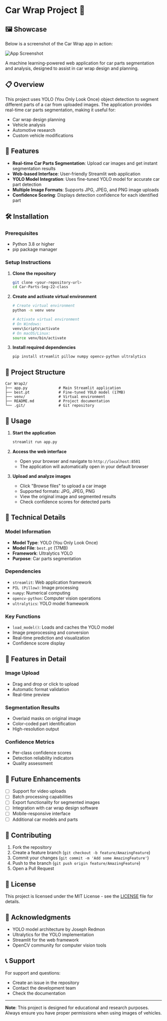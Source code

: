 # Car Wrap Project 🚗

## 🖼️ Showcase

Below is a screenshot of the Car Wrap app in action:

![App Screenshot](screenshots/screenshot.png)

A machine learning-powered web application for car parts segmentation and analysis, designed to assist in car wrap design and planning.

## 📋 Overview

This project uses YOLO (You Only Look Once) object detection to segment different parts of a car from uploaded images. The application provides real-time car parts segmentation, making it useful for:

- Car wrap design planning
- Vehicle analysis
- Automotive research
- Custom vehicle modifications

## 🚀 Features

- **Real-time Car Parts Segmentation**: Upload car images and get instant segmentation results
- **Web-based Interface**: User-friendly Streamlit web application
- **YOLO Model Integration**: Uses fine-tuned YOLO model for accurate car part detection
- **Multiple Image Formats**: Supports JPG, JPEG, and PNG image uploads
- **Confidence Scoring**: Displays detection confidence for each identified part

## 🛠️ Installation

### Prerequisites

- Python 3.8 or higher
- pip package manager

### Setup Instructions

1. **Clone the repository**
   ```bash
   git clone <your-repository-url>
   cd Car-Parts-Seg-22-class
   ```

2. **Create and activate virtual environment**
   ```bash
   # Create virtual environment
   python -m venv venv
   
   # Activate virtual environment
   # On Windows:
   venv\Scripts\activate
   # On macOS/Linux:
   source venv/bin/activate
   ```

3. **Install required dependencies**
   ```bash
   pip install streamlit pillow numpy opencv-python ultralytics
   ```

## 📁 Project Structure

```
Car Wrap2/
├── app.py              # Main Streamlit application
├── best.pt             # Fine-tuned YOLO model (17MB)
├── venv/               # Virtual environment
├── README.md           # Project documentation
└── .git/               # Git repository
```

## 🎯 Usage

1. **Start the application**
   ```bash
   streamlit run app.py
   ```

2. **Access the web interface**
   - Open your browser and navigate to `http://localhost:8501`
   - The application will automatically open in your default browser

3. **Upload and analyze images**
   - Click "Browse files" to upload a car image
   - Supported formats: JPG, JPEG, PNG
   - View the original image and segmented results
   - Check confidence scores for detected parts

## 🔧 Technical Details

### Model Information
- **Model Type**: YOLO (You Only Look Once)
- **Model File**: `best.pt` (17MB)
- **Framework**: Ultralytics YOLO
- **Purpose**: Car parts segmentation

### Dependencies
- `streamlit`: Web application framework
- `PIL (Pillow)`: Image processing
- `numpy`: Numerical computing
- `opencv-python`: Computer vision operations
- `ultralytics`: YOLO model framework

### Key Functions
- `load_model()`: Loads and caches the YOLO model
- Image preprocessing and conversion
- Real-time prediction and visualization
- Confidence score display

## 🎨 Features in Detail

### Image Upload
- Drag and drop or click to upload
- Automatic format validation
- Real-time preview

### Segmentation Results
- Overlaid masks on original image
- Color-coded part identification
- High-resolution output

### Confidence Metrics
- Per-class confidence scores
- Detection reliability indicators
- Quality assessment

## 🔮 Future Enhancements

- [ ] Support for video uploads
- [ ] Batch processing capabilities
- [ ] Export functionality for segmented images
- [ ] Integration with car wrap design software
- [ ] Mobile-responsive interface
- [ ] Additional car models and parts

## 🤝 Contributing

1. Fork the repository
2. Create a feature branch (`git checkout -b feature/AmazingFeature`)
3. Commit your changes (`git commit -m 'Add some AmazingFeature'`)
4. Push to the branch (`git push origin feature/AmazingFeature`)
5. Open a Pull Request

## 📝 License

This project is licensed under the MIT License - see the [LICENSE](LICENSE) file for details.

## 🙏 Acknowledgments

- YOLO model architecture by Joseph Redmon
- Ultralytics for the YOLO implementation
- Streamlit for the web framework
- OpenCV community for computer vision tools

## 📞 Support

For support and questions:
- Create an issue in the repository
- Contact the development team
- Check the documentation

---

**Note**: This project is designed for educational and research purposes. Always ensure you have proper permissions when using images of vehicles. 
